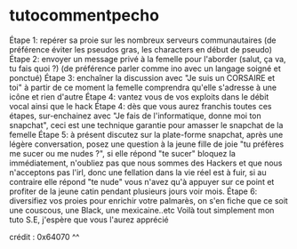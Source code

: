# tutocommentpecho
Étape 1: repérer sa proie sur les nombreux serveurs communautaires (de préférence éviter les pseudos gras, les characters en début de pseudo)
Étape 2: envoyer un message privé à la femelle pour l'aborder (salut, ça va, tu fais quoi ?) (de préférence parler comme ino avec un langage soigné et ponctué)
Étape 3: enchaîner la discussion avec "Je suis un CORSAIRE et toi" à partir de ce moment la femelle comprendra qu'elle s'adresse à une icône et rien d'autre
Étape 4: vantez vous de vos exploits dans le débit vocal ainsi que le hack
Étape 4: dès que vous aurez franchis toutes ces étapes, sur-enchainez avec "Je fais de l'informatique, donne moi ton snapchat", ceci est une technique garantie pour amasser le snapchat de la femelle
Étape 5: à présent discutez sur la plate-forme snapchat, après une légère conversation, posez une question à la jeune fille de joie "tu préfères me sucer ou me nudes ?", si elle répond "te sucer" bloquez la immédiatement, n'oubliez pas que nous sommes des Hackers et que nous n'acceptons pas l'irl, donc une fellation dans la vie réel est à fuir, si au contraire elle répond "te nude" vous n'avez qu'à appuyer sur ce point et profiter de la jeune catin pendant plusieurs jours voir mois.
Étape 6: diversifiez vos proies pour enrichir votre palmarès, on s'en fiche que ce soit une couscous, une Black, une mexicaine..etc
Voilà tout simplement mon tuto S.E, j'espère que vous l'aurez apprécié


crédit : 0x64070 ^^
